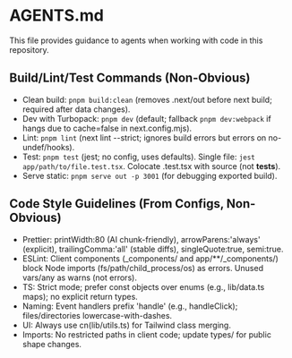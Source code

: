 # AGENTS.md

This file provides guidance to agents when working with code in this repository.

## Build/Lint/Test Commands (Non-Obvious)

- Clean build: `pnpm build:clean` (removes .next/out before next build; required after data changes).
- Dev with Turbopack: `pnpm dev` (default; fallback `pnpm dev:webpack` if hangs due to cache=false in next.config.mjs).
- Lint: `pnpm lint` (next lint --strict; ignores build errors but errors on no-undef/hooks).
- Test: `pnpm test` (jest; no config, uses defaults). Single file: `jest app/path/to/file.test.tsx`. Colocate .test.tsx with source (not **tests**).
- Serve static: `pnpm serve out -p 3001` (for debugging exported build).

## Code Style Guidelines (From Configs, Non-Obvious)

- Prettier: printWidth:80 (AI chunk-friendly), arrowParens:'always' (explicit), trailingComma:'all' (stable diffs), singleQuote:true, semi:true.
- ESLint: Client components (\_components/ and app/\*\*/\_components/) block Node imports (fs/path/child_process/os) as errors. Unused vars/any as warns (not errors).
- TS: Strict mode; prefer const objects over enums (e.g., lib/data.ts maps); no explicit return types.
- Naming: Event handlers prefix 'handle' (e.g., handleClick); files/directories lowercase-with-dashes.
- UI: Always use cn(lib/utils.ts) for Tailwind class merging.
- Imports: No restricted paths in client code; update types/ for public shape changes.
